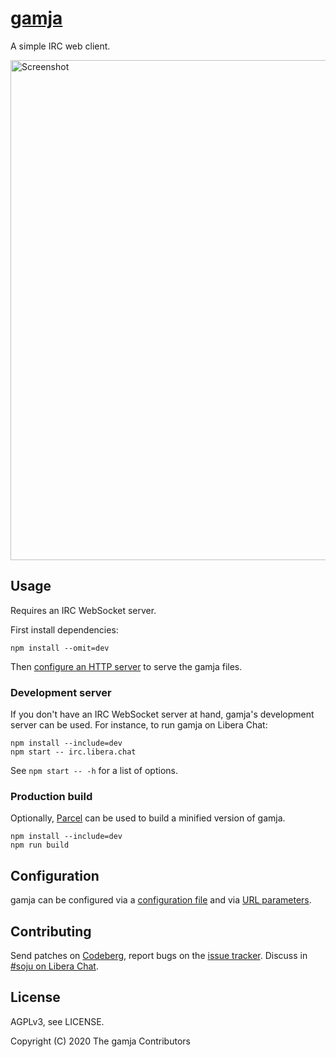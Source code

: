 # [gamja]

A simple IRC web client.

<img src="https://fs.emersion.fr/protected/img/gamja/main.png" alt="Screenshot" width="800">

## Usage

Requires an IRC WebSocket server.

First install dependencies:

    npm install --omit=dev

Then [configure an HTTP server] to serve the gamja files.

### Development server

If you don't have an IRC WebSocket server at hand, gamja's development server
can be used. For instance, to run gamja on Libera Chat:

    npm install --include=dev
    npm start -- irc.libera.chat

See `npm start -- -h` for a list of options.

### Production build

Optionally, [Parcel] can be used to build a minified version of gamja.

    npm install --include=dev
    npm run build

## Configuration

gamja can be configured via a [configuration file] and via [URL parameters].

## Contributing

Send patches on [Codeberg], report bugs on the [issue tracker]. Discuss
in [#soju on Libera Chat].

## License

AGPLv3, see LICENSE.

Copyright (C) 2020 The gamja Contributors

[gamja]: https://codeberg.org/emersion/gamja
[Codeberg]: https://codeberg.org/emersion/gamja
[issue tracker]: https://todo.sr.ht/~emersion/gamja
[Parcel]: https://parceljs.org
[configure an HTTP server]: doc/setup.md
[configuration file]: doc/config-file.md
[URL parameters]: doc/url-params.md
[#soju on Libera Chat]: ircs://irc.libera.chat/#soju
